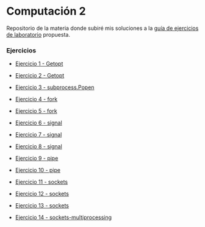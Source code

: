 <h1>Computación 2</h1>

Repositorio de la materia donde subiré mis soluciones a la 
[guía de ejercicios de laboratorio](https://drive.google.com/file/d/12zM1alDGTa0GhSxO0xyQ_yTZEy-QL9JD/view?usp=sharing) propuesta.

<h3>Ejercicios</h3>

<ul>
<li>

[Ejercicio 1 - Getopt](https://github.com/sebaF96/C2_practicas/blob/master/calc.py)

</li>
<li>

[Ejercicio 2 - Getopt](https://github.com/sebaF96/C2_practicas/blob/master/pycp.py)

</li>

<li>

[Ejercicio 3 - subprocess.Popen](https://github.com/sebaF96/C2_practicas/blob/master/ejecutor.py)

</li>

<li>

[Ejercicio 4 - fork](https://github.com/sebaF96/C2_practicas/blob/master/fork_4.py)

</li>

<li>

[Ejercicio 5 - fork](https://github.com/sebaF96/C2_practicas/blob/master/fork_5.py)

</li>

<li>

[Ejercicio 6 - signal](https://github.com/sebaF96/C2_practicas/blob/master/signal_6.py)

</li>

<li>

[Ejercicio 7 - signal](https://github.com/sebaF96/C2_practicas/blob/master/signal_7.py)

</li>

<li>

[Ejercicio 8 - signal](https://github.com/sebaF96/C2_practicas/blob/master/signal_8.py)

</li>

<li>

[Ejercicio 9 - pipe](https://github.com/sebaF96/C2_practicas/blob/master/pipe_9.py)

</li>

<li>

[Ejercicio 10 - pipe](https://github.com/sebaF96/C2_practicas/tree/master/pipe_10)

</li>

<li>

[Ejercicio 11 - sockets](https://github.com/sebaF96/C2_practicas/blob/master/cliente_juncotic.py)

</li>

<li>

[Ejercicio 12 - sockets](https://github.com/sebaF96/C2_practicas/tree/master/stdin_sockets)

</li>

<li>

[Ejercicio 13 - sockets](https://github.com/sebaF96/C2_practicas/tree/remote_shell/remote_shell)

</li>

<li>

[Ejercicio 14 - sockets-multiprocessing](https://github.com/sebaF96/C2_practicas/tree/master/remote_shell)

</li>

</ul>

